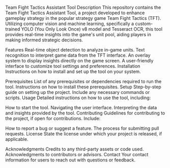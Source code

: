 Team Fight Tactics Assistant Tool
Description
This repository contains the Team Fight Tactics Assistant Tool, a project developed to enhance gameplay strategy in the popular strategy game Team Fight Tactics (TFT). Utilizing computer vision and machine learning, specifically a custom-trained YOLO (You Only Look Once) v8 model and Tesseract OCR, this tool provides real-time insights into the game's unit pool, aiding players in making informed strategic decisions.

Features
Real-time object detection to analyze in-game units.
Text recognition to interpret game data from the TFT interface.
An overlay system to display insights directly on the game screen.
A user-friendly interface to customize tool settings and preferences.
Installation
Instructions on how to install and set up the tool on your system.

Prerequisites
List of any prerequisites or dependencies required to run the tool.
Instructions on how to install these prerequisites.
Setup
Step-by-step guide on setting up the project.
Include any necessary commands or scripts.
Usage
Detailed instructions on how to use the tool, including:

How to start the tool.
Navigating the user interface.
Interpreting the data and insights provided by the tool.
Contributing
Guidelines for contributing to the project, if open for contributions. Include:

How to report a bug or suggest a feature.
The process for submitting pull requests.
License
State the license under which your project is released, if applicable.

Acknowledgments
Credits to any third-party assets or code used.
Acknowledgments to contributors or advisors.
Contact
Your contact information for users to reach out with questions or feedback.
